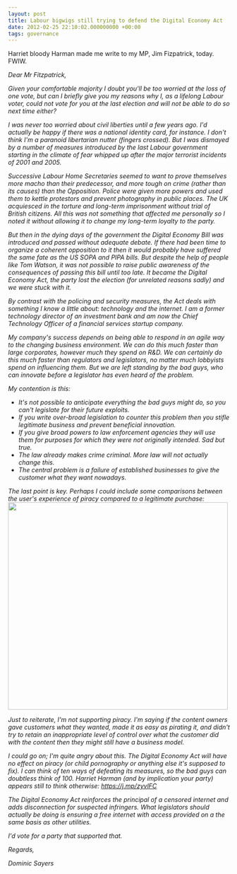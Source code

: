 ```yaml
---
layout: post
title: Labour bigwigs still trying to defend the Digital Economy Act
date: 2012-02-25 22:10:02.000000000 +00:00
tags: governance
---
```

Harriet bloody Harman made me write to my MP, Jim Fizpatrick, today. FWIW.

<em>Dear Mr Fitzpatrick,</em>

<em>Given your comfortable majority I doubt you'll be too worried at the loss of one vote, but can I briefly give you my reasons why I, as a lifelong Labour voter, could not vote for you at the last election and will not be able to do so next time either?</em>

<em>I was never too worried about civil liberties until a few years ago. I'd actually be happy if there was a national identity card, for instance. I don't think I'm a paranoid libertarian nutter (fingers crossed). But I was dismayed by a number of measures introduced by the last Labour government starting in the climate of fear whipped up after the major terrorist incidents of 2001 and 2005.</em>

<em>Successive Labour Home Secretaries seemed to want to prove themselves more macho than their predecessor, and more tough on crime (rather than its causes) than the Opposition. Police were given more powers and used them to kettle protestors and prevent photography in public places. The UK acquiesced in the torture and long-term imprisonment without trial of British citizens. All this was not something that affected me personally so I noted it without allowing it to change my long-term loyalty to the party.</em>

<em>But then in the dying days of the government the Digital Economy Bill was introduced and passed without adequate debate. If there had been time to organize a coherent opposition to it then it would probably have suffered the same fate as the US SOPA and PIPA bills. But despite the help of people like Tom Watson, it was not possible to raise public awareness of the consequences of passing this bill until too late. It became the Digital Economy Act, the party lost the election (for unrelated reasons sadly) and we were stuck with it.</em>

<em>By contrast with the policing and security measures, the Act deals with something I know a little about: technology and the internet. I am a former technology director of an investment bank and am now the Chief Technology Officer of a financial services startup company.</em>

<em>My company's success depends on being able to respond in an agile way to the changing business environment. We can do this much faster than large corporates, however much they spend on R&amp;D. We can certainly do this much faster than regulators and legislators, no matter much lobbyists spend on influencing them. But we are left standing by the bad guys, who can innovate before a legislator has even heard of the problem.</em>

<em>My contention is this:</em>
<ul>
	<li><em>It's not possible to anticipate everything the bad guys might do, so you can't legislate for their future exploits.</em></li>
	<li><em>If you write over-broad legislation to counter this problem then you stifle legitimate business and prevent beneficial innovation.</em></li>
	<li><em>If you give broad powers to law enforcement agencies they will use them for purposes for which they were not originally intended. Sad but true.</em></li>
	<li><em>The law already makes crime criminal. More law will not actually change this.</em></li>
	<li><em>The central problem is a failure of established businesses to give the customer what they want nowadays.</em></li>
</ul>
<em>The last point is key. Perhaps I could include some comparisons between the user's experience of piracy compared to a legitimate purchase:</em>

<img src="https://i.imgur.com/GxzeV.jpg" alt="" />

<img class="aligncenter" src="https://imgs.xkcd.com/comics/steal_this_comic.png" alt="" width="498" height="469" />

<em>Just to reiterate, I'm not supporting piracy. I'm saying if the content owners gave customers what they wanted, made it as easy as pirating it, and didn't try to retain an inappropriate level of control over what the customer did with the content then they might still have a business model.</em>

<em>I could go on; I'm quite angry about this. The Digital Economy Act will have no effect on piracy (or child pornography or anything else it's supposed to fix). I can think of ten ways of defeating its measures, so the bad guys can doubtless think of 100. Harriet Harman (and by implication your party) appears still to think otherwise: <a href="https://j.mp/zyvlFC">https://j.mp/zyvlFC</a></em>

<em>The Digital Economy Act reinforces the principal of a censored internet and adds disconnection for suspected infringers. What legislators should actually be doing is ensuring a free internet with access provided on a the same basis as other utilities.</em>

<em>I'd vote for a party that supported that.</em>

<em>Regards,</em>

<em>Dominic Sayers</em>
